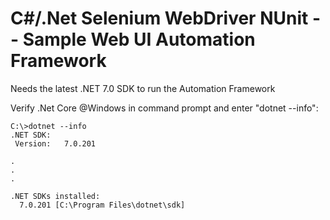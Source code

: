 # C#/.Net Selenium WebDriver NUnit  -- Sample Web UI Automation Framework

Needs the latest .NET 7.0 SDK to run the Automation Framework

Verify .Net Core @Windows in command prompt and enter "dotnet --info":
```
C:\>dotnet --info
.NET SDK:
 Version:   7.0.201

.
.
.

.NET SDKs installed:
  7.0.201 [C:\Program Files\dotnet\sdk]
```